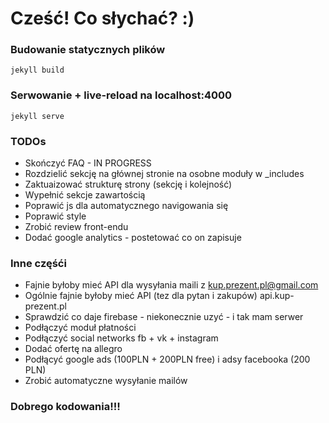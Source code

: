 # Cześć! Co słychać? :)

### Budowanie statycznych plików

    jekyll build

### Serwowanie + live-reload na localhost:4000

    jekyll serve

### TODOs
+ Skończyć FAQ - IN PROGRESS
+ Rozdzielić sekcję na głównej stronie na osobne moduły w _includes
+ Zaktuaizować strukturę strony (sekcję i kolejność)
+ Wypełnić sekcje zawartością
+ Poprawić js dla automatycznego navigowania się
+ Poprawić style
+ Zrobić review front-endu
+ Dodać google analytics - postetować co on zapisuje

### Inne częśći
+ Fajnie byłoby mieć API dla wysyłania maili z kup.prezent.pl@gmail.com
+ Ogólnie fajnie byłoby mieć API (tez dla pytan i zakupów) api.kup-prezent.pl
+ Sprawdzić co daje firebase - niekonecznie uzyć - i tak mam serwer
+ Podłączyć moduł płatności
+ Podłączyć social networks fb + vk + instagram
+ Dodać ofertę na allegro
+ Podłącyć google ads (100PLN + 200PLN free) i adsy facebooka (200 PLN)
+ Zrobić automatyczne wysyłanie mailów


### Dobrego kodowania!!!
